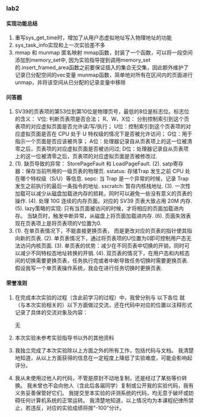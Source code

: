 ### lab2
#### 实现功能总结
1. 重写sys_get_time时，增加了从用户态虚拟地址写入物理地址的功能
2. sys_task_info实现和上一次实验差不多
3. mmap 和 munmap 匿名映射
   mmap函数，封装了一个函数，可以将一段空间添加到memory_set中, 因为实验指导提到调用memory_set的.insert_framed_area函数之前要保证插入的集合无交集，因此额外维护了记录已分配空间的vec变量
   munmap函数，简单地对所有在区间内的页面进行unmap，并将该空间从已分配的记录变量中移除
#### 问答题
1. SV39的页表项的第53位到第10位是物理页号，最低的8位是标志位。标志位的含义：
   V位: 判断页表项是否合法；
   R、W、X位： 分别控制索引到这个页表项的对应虚拟页面是否允许读/写/执行；
   U位：控制索引到这个页表项的对应虚拟页面是否在 CPU 处于 U 特权级的情况下是否被允许访问；
   G位：用于指示一个页面是否应该被共享；
   A位：处理器记录自从页表项上的这一位被清零之后，页表项的对应虚拟页面是否被访问过;
   D位：处理器记录自从页表项上的这一位被清零之后，页表项的对应虚拟页面是否被修改过.
2. (1). 缺页导致的异常： StorePageFault 和 LoadPageFault.
   (2). satp寄存器：保存当前所用的一级页表的物理页.
        sstatus: 存储Trap 发生之前 CPU 处在哪个特权级（S/U）等信息.
        sepc: 当 Trap 是一个异常的时候，记录 Trap 发生之前执行的最后一条指令的地址.
        sscratch: 暂存内核栈地址.
   (3). 一次性加载可以减少从磁盘加载进内存的损耗，同时可以避免一些没有意义的页表的操作.
   (4). 处理 10G 连续的内存页面，对应的 SV39 页表大致占用 20M 内存.
   (5). lazy策略的实现: 只有当页面被访问的时候，才将相应的页面加载进内存。
   当缺页时，触发中断异常，从磁盘上将页面加载进内存.
   (6). 页面失效表现在页表项上是将页表项的V位置为0.
3. (1). 在单页表情况下，不能直接更换页表， 而是更改对应的页表的指针使其指向新的页表.
   (2). 单页表情况下，通过将页表项的U位置为0即可控制用户态无法访问内核页面.
   (3). 单页表的优势：减少在不同页表中切换的开销，同时可以减少不同特权态地址转换的开销.
   (4). 双页表的情况下，在用户态和内核态间的切换需要更换页表，任务执行完或者中断导致任务切换时需要更换页表.
   假设我写一个单页表操作系统，我会在进行任务切换时更换页表.

#### 荣誉准则
1. 在完成本次实验的过程（含此前学习的过程）中，我曾分别与 以下各位 就（与本次实验相关的）以下方面做过交流，还在代码中对应的位置以注释形式记录了具体的交流对象及内容：

    无

2. 本次实验未参考实验指导书以外的其他资料

3. 我独立完成了本次实验除以上方面之外的所有工作，包括代码与文档。 我清楚地知道，从以上方面获得的信息在一定程度上降低了实验难度，可能会影响起评分。

4. 我从未使用过他人的代码，不管是原封不动地复制，还是经过了某些等价转换。 我未曾也不会向他人（含此后各届同学）复制或公开我的实验代码，我有义务妥善保管好它们。 我提交至本实验的评测系统的代码，均无意于破坏或妨碍任何计算机系统的正常运转。 我清楚地知道，以上情况均为本课程纪律所禁止，若违反，对应的实验成绩将按“-100”分计。